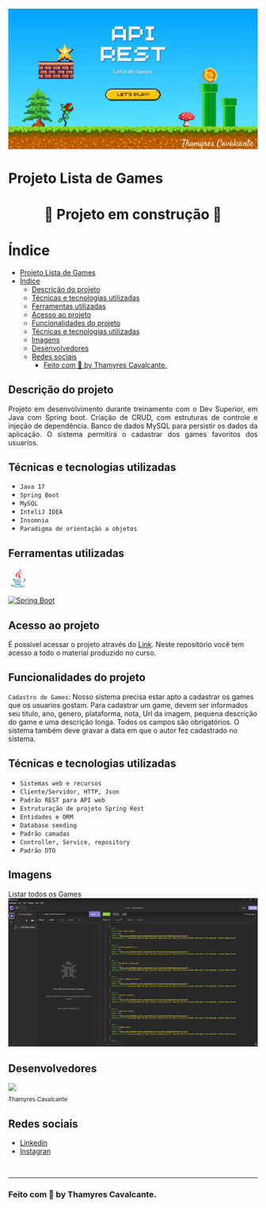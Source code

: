 
![](geral/Capa.jpg)


# Projeto Lista de Games

<h1 align="center"> 
🚧 Projeto em construção 🚧
</h1>


# Índice 

- [Projeto Lista de Games](#projeto-lista-de-games)
- [Índice](#índice)
  - [Descrição do projeto](#descrição-do-projeto)
  - [Técnicas e tecnologias utilizadas](#técnicas-e-tecnologias-utilizadas)
  - [Ferramentas utilizadas](#ferramentas-utilizadas)
  - [Acesso ao projeto](#acesso-ao-projeto)
  - [Funcionalidades do projeto](#funcionalidades-do-projeto)
  - [Técnicas e tecnologias utilizadas](#técnicas-e-tecnologias-utilizadas-1)
  - [Imagens](#imagens)
  - [Desenvolvedores](#desenvolvedores)
  - [Redes sociais](#redes-sociais)
    - [Feito com 💜 by Thamyres Cavalcante.](#feito-com--by-thamyres-cavalcante)

## Descrição do projeto 

<p align="justify">
 Projeto em desenvolvimento durante treinamento com o Dev Superior, em Java com Spring boot. Criação de CRUD, com estruturas de controle e injeção de dependência. Banco de dados MySQL para persistir os dados da aplicação.
 O sistema permitirá o cadastrar dos games favoritos dos usuarios.

</p>

## Técnicas e tecnologias utilizadas

- ``Java 17``
- ``Spring Boot``
- ``MySQL``
- ``InteliJ IDEA``
- ``Insomnia``
- ``Paradigma de orientação a objetos``


## Ferramentas utilizadas

<a href="https://www.java.com" target="_blank"> <img src="https://raw.githubusercontent.com/devicons/devicon/master/icons/java/java-original.svg" alt="java" width="40" height="40"/> </a> 

<a href="https://spring.io/projects/spring-boot" target="_blank"> <img src="https://encrypted-tbn0.gstatic.com/images?q=tbn:ANd9GcTYYBxoOodScM02OFfpinuC1-b-rF9Jz57-RGh7S855Wx9GZ_aBdiZDfGMdJA52RUBFPIU&usqp=CAU" alt="Spring Boot" width="40" height="40"/> </a> 


## Acesso ao projeto
<p align="justify">

É possível acessar o projeto através do [Link](https://github.com/Thamyresmya/DS_List).
Neste repositório você tem acesso a todo o material produzido no curso.

<p>

## Funcionalidades do projeto
<p align="justify">

  `Cadastro de Games`: Nosso sistema precisa estar apto a cadastrar os games que os usuarios gostam. Para cadastrar um game, devem ser informados seu titulo, ano, genero, plataforma, nota, Url da imagem, pequena descrição do game e uma descrição longa. Todos os campos são obrigatórios. O sistema também deve gravar a data em que o autor fez cadastrado no sistema.

<p>

## Técnicas e tecnologias utilizadas
- `Sistemas web e recursos`
- `Cliente/Servidor, HTTP, Json`
- `Padrão REST para API web`
- `Estruturação de projeto Spring Rest`
- `Entidades e ORM`
- `Database seeding`
- `Padrão camadas`
- `Controller, Service, repository`
- `Padrão DTO`


## Imagens
Listar todos os Games
<img width="100%" height="300" src="./geral/GET_Games.png"></img>


## Desenvolvedores

[<img src="https://github.com/Thamyresmya.png" width=115><br><sub>Thamyres Cavalcante</sub>](https://github.com/Thamyresmya)  


## Redes sociais

- [Linkedin](https://www.linkedin.com/in/thamyrescavalcante/)
- [Instagran](https://www.instagram.com/thamyres__cavalcante/)

<br>

---



### Feito com 💜 by Thamyres Cavalcante.




